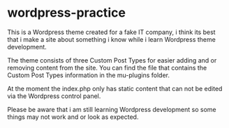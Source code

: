 # wordpress-practice

This is a Wordpress theme created for a fake IT company, i think its best that i make a site about something i know while i learn Wordpress theme development.

The theme consists of three Custom Post Types for easier adding and or removing content from the site. You can find the file that contains the Custom Post Types information in the mu-plugins folder.

At the moment the index.php only has static content that can not be edited via the Wordpress control panel.

Please be aware that i am still learning Wordpress development so some things may not work and or look as expected.
